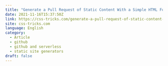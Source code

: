 ```yaml
---
title: "Generate a Pull Request of Static Content With a Simple HTML Form"
date: 2021-11-16T15:37:50Z
link: https://css-tricks.com/generate-a-pull-request-of-static-content-with-a-simple-html-form/?utm_medium=RSS&utm_source=news.12bit.vn
site: css-tricks.com
language: English
category:
  - Article
  - github
  - github and serverless
  - static site generators
draft: false
---
```

